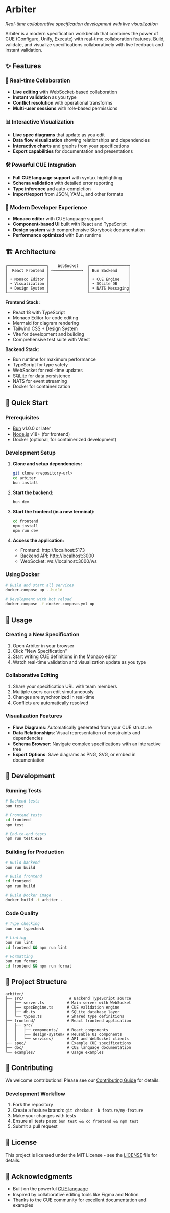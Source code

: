 # Arbiter

_Real-time collaborative specification development with live visualization_

Arbiter is a modern specification workbench that combines the power of CUE (Configure, Unify, Execute) with real-time collaboration features. Build, validate, and visualize specifications collaboratively with live feedback and instant validation.

## ✨ Features

### 🚀 Real-time Collaboration
- **Live editing** with WebSocket-based collaboration
- **Instant validation** as you type
- **Conflict resolution** with operational transforms
- **Multi-user sessions** with role-based permissions

### 📊 Interactive Visualization  
- **Live spec diagrams** that update as you edit
- **Data flow visualization** showing relationships and dependencies
- **Interactive charts** and graphs from your specifications
- **Export capabilities** for documentation and presentations

### 🛠️ Powerful CUE Integration
- **Full CUE language support** with syntax highlighting
- **Schema validation** with detailed error reporting
- **Type inference** and auto-completion
- **Import/export** from JSON, YAML, and other formats

### 🎨 Modern Developer Experience
- **Monaco editor** with CUE language support
- **Component-based UI** built with React and TypeScript
- **Design system** with comprehensive Storybook documentation
- **Performance optimized** with Bun runtime

## 🏗️ Architecture

```
┌─────────────────┐    WebSocket    ┌─────────────────┐
│  React Frontend │ ←────────────→  │ Bun Backend     │
│                 │                 │                 │
│ • Monaco Editor │                 │ • CUE Engine    │
│ • Visualization │                 │ • SQLite DB     │
│ • Design System │                 │ • NATS Messaging│
└─────────────────┘                 └─────────────────┘
```

**Frontend Stack:**
- React 18 with TypeScript
- Monaco Editor for code editing
- Mermaid for diagram rendering
- Tailwind CSS + Design System
- Vite for development and building
- Comprehensive test suite with Vitest

**Backend Stack:**  
- Bun runtime for maximum performance
- TypeScript for type safety
- WebSocket for real-time updates
- SQLite for data persistence
- NATS for event streaming
- Docker for containerization

## 🚀 Quick Start

### Prerequisites
- [Bun](https://bun.sh/) v1.0.0 or later
- [Node.js](https://nodejs.org/) v18+ (for frontend)
- Docker (optional, for containerized development)

### Development Setup

1. **Clone and setup dependencies:**
   ```bash
   git clone <repository-url>
   cd arbiter
   bun install
   ```

2. **Start the backend:**
   ```bash
   bun dev
   ```

3. **Start the frontend (in a new terminal):**
   ```bash
   cd frontend
   npm install
   npm run dev
   ```

4. **Access the application:**
   - Frontend: http://localhost:5173
   - Backend API: http://localhost:3000
   - WebSocket: ws://localhost:3000/ws

### Using Docker

```bash
# Build and start all services
docker-compose up --build

# Development with hot reload
docker-compose -f docker-compose.yml up
```

## 📖 Usage

### Creating a New Specification

1. Open Arbiter in your browser
2. Click "New Specification" 
3. Start writing CUE definitions in the Monaco editor
4. Watch real-time validation and visualization update as you type

### Collaborative Editing

1. Share your specification URL with team members
2. Multiple users can edit simultaneously
3. Changes are synchronized in real-time
4. Conflicts are automatically resolved

### Visualization Features

- **Flow Diagrams**: Automatically generated from your CUE structure
- **Data Relationships**: Visual representation of constraints and dependencies  
- **Schema Browser**: Navigate complex specifications with an interactive tree
- **Export Options**: Save diagrams as PNG, SVG, or embed in documentation

## 🧪 Development

### Running Tests

```bash
# Backend tests
bun test

# Frontend tests  
cd frontend
npm test

# End-to-end tests
npm run test:e2e
```

### Building for Production

```bash
# Build backend
bun run build

# Build frontend
cd frontend
npm run build

# Build Docker image
docker build -t arbiter .
```

### Code Quality

```bash
# Type checking
bun run typecheck

# Linting
bun run lint
cd frontend && npm run lint

# Formatting
bun run format
cd frontend && npm run format
```

## 📁 Project Structure

```
arbiter/
├── src/                    # Backend TypeScript source
│   ├── server.ts          # Main server with WebSocket
│   ├── specEngine.ts      # CUE validation engine  
│   ├── db.ts              # SQLite database layer
│   └── types.ts           # Shared type definitions
├── frontend/              # React frontend application
│   ├── src/
│   │   ├── components/    # React components
│   │   ├── design-system/ # Reusable UI components
│   │   └── services/      # API and WebSocket clients
├── spec/                  # Example CUE specifications
├── doc/                   # CUE language documentation
└── examples/              # Usage examples
```

## 🤝 Contributing

We welcome contributions! Please see our [Contributing Guide](CONTRIBUTING.md) for details.

### Development Workflow

1. Fork the repository
2. Create a feature branch: `git checkout -b feature/my-feature`
3. Make your changes with tests
4. Ensure all tests pass: `bun test && cd frontend && npm test`
5. Submit a pull request

## 📄 License

This project is licensed under the MIT License - see the [LICENSE](LICENSE) file for details.

## 🙏 Acknowledgments

- Built on the powerful [CUE language](https://cuelang.org/)
- Inspired by collaborative editing tools like Figma and Notion  
- Thanks to the CUE community for excellent documentation and examples

